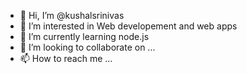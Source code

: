 - 👋 Hi, I’m @kushalsrinivas
- 👀 I’m interested in Web developement and web apps
- 🌱 I’m currently learning node.js
- 💞️ I’m looking to collaborate on ...
- 📫 How to reach me ...

<!---
kushalsrinivas/kushalsrinivas is a ✨ special ✨ repository because its `README.md` (this file) appears on your GitHub profile.
You can click the Preview link to take a look at your changes.
--->

